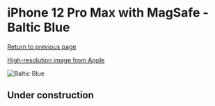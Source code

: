 # iPhone 12 Pro Max with MagSafe - Baltic Blue

[Return to previous page](/iphone_12)

[High-resolution image from Apple](https://store.storeimages.cdn-apple.com/8756/as-images.apple.com/is/MHKK3?wid=4500&hei=4500&fmt=png)

<div style="width: 500px"><img src="/almost_uncompressed/MHKK3.webp" alt="Baltic Blue"></div>

## Under construction
